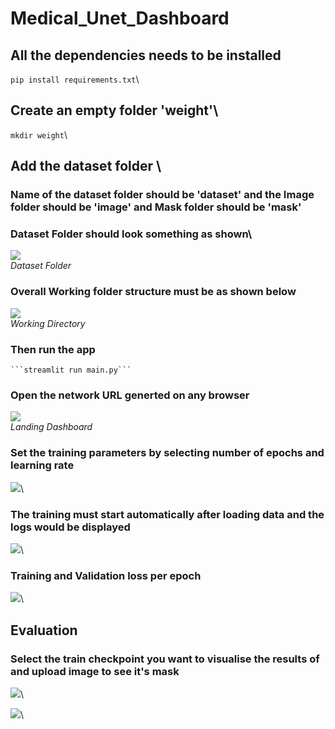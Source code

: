 # Medical_Unet_Dashboard

## All the dependencies needs to be installed

  ```pip install requirements.txt```\
## Create an empty folder 'weight'\
  ```mkdir weight```\
  
## Add the dataset folder \
### Name of the dataset folder should be 'dataset' and the Image folder should be 'image' and Mask folder should be 'mask'
### Dataset Folder should look something as shown\
![](https://github.com/DRIP-AI-RESEARCH-JUNIOR/Medical_Unet_Dashboard/blob/main/img/img_8.png)\
*Dataset Folder*  

### Overall Working folder structure must be as shown below  
![](https://github.com/DRIP-AI-RESEARCH-JUNIOR/Medical_Unet_Dashboard/blob/main/img/img_7.png)\
*Working Directory*  

### Then run the app  
    ```streamlit run main.py```  
    
### Open the network URL generted on any browser  
![](https://github.com/DRIP-AI-RESEARCH-JUNIOR/Medical_Unet_Dashboard/blob/main/img/img_1.png)\
*Landing Dashboard*  

### Set the training parameters by selecting number of epochs and learning rate  
![](https://github.com/DRIP-AI-RESEARCH-JUNIOR/Medical_Unet_Dashboard/blob/main/img/img_2.png)\

### The training must start automatically after loading data and the logs would be displayed  
![](https://github.com/DRIP-AI-RESEARCH-JUNIOR/Medical_Unet_Dashboard/blob/main/img/Screenshot%20(25).png)\

### Training and Validation loss per epoch  
![](https://github.com/DRIP-AI-RESEARCH-JUNIOR/Medical_Unet_Dashboard/blob/main/img/img_3.png)\

## Evaluation  

### Select the train checkpoint you want to visualise the results of and upload image to see it's mask  
![](https://github.com/DRIP-AI-RESEARCH-JUNIOR/Medical_Unet_Dashboard/blob/main/img/img_4.png)\

![](https://github.com/DRIP-AI-RESEARCH-JUNIOR/Medical_Unet_Dashboard/blob/main/img/img_6.png)\
